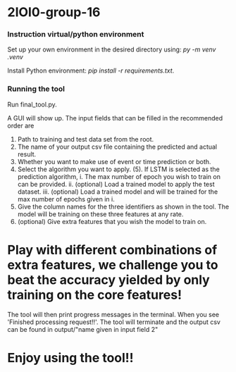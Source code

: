# 2IOI0-group-16

### Instruction virtual/python environment
Set up your own environment in the desired directory using: *py -m venv .venv*

Install Python environment: *pip install -r requirements.txt*.

### Running the tool
Run final_tool.py.

A GUI will show up. 
The input fields that can be filled in the recommended order are
  1. Path to training and test data set from the root.
  2. The name of your output csv file containing the predicted and actual result.
  3. Whether you want to make use of event or time prediction or both.
  4. Select the algorithm you want to apply.
    (5). If LSTM is selected as the prediction algorithm, 
      i. The max number of epoch you wish to train on can be provided.
      ii. (optional) Load a trained model to apply the test dataset.
      iii. (optional) Load a trained model and will be trained for the max number of epochs given in i.
  6. Give the column names for the three identifiers as shown in the tool. The model will be training on these three features at any rate.
  7. (optional) Give extra features that you wish the model to train on.

# Play with different combinations of extra features, we challenge you to beat the accuracy yielded by only training on the core features!

The tool will then print progress messages in the terminal.
When you see 'Finished processing request!!'. The tool will terminate and the output csv can be found in output/"name given in input field 2"

# Enjoy using the tool!!
